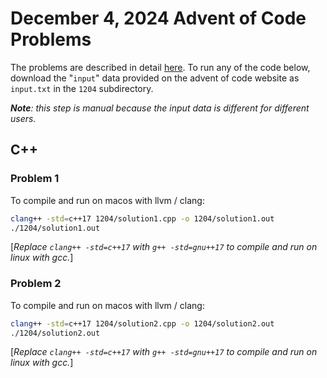 # December 4, 2024 Advent of Code Problems

The problems are described in detail [here](https://adventofcode.com/2024/day/4). 
To run any of the code below, download the "`input`" data provided on the 
advent of code website as `input.txt` in the `1204` subdirectory.

***Note**: this step is manual because the input data is different for different users.*

## C++

### Problem 1

To compile and run on macos with llvm / clang:

```sh
clang++ -std=c++17 1204/solution1.cpp -o 1204/solution1.out
./1204/solution1.out
```

[*Replace `clang++ -std=c++17` with `g++ -std=gnu++17` to compile and run on linux with gcc.*]

### Problem 2

To compile and run on macos with llvm / clang:

```sh
clang++ -std=c++17 1204/solution2.cpp -o 1204/solution2.out
./1204/solution2.out
```

[*Replace `clang++ -std=c++17` with `g++ -std=gnu++17` to compile and run on linux with gcc.*]
